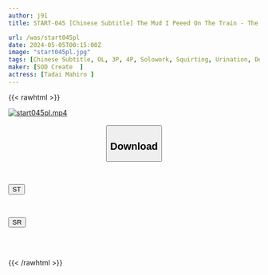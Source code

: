 ```yaml
---
author: j91
title: START-045 [Chinese Subtitle] The Mud I Peeed On The Train - The Office Lady Brought Home - Mahiro Yui's Bladder, Which Fills Up Quickly Even After She Pees It Out, Is Pounded Hard, Making Her Cum And Incontinence All Night Mahiro Yui

url: /was/start045pl
date: 2024-05-05T00:15:00Z
image: "start045pl.jpg"
tags: [Chinese Subtitle, OL, 3P, 4P, Solowork, Squirting, Urination, Deep Throating	]
maker: [SOD Create  ]
actress: [Tadai Mahiro ]
---
```



{{< rawhtml >}}

<div class="video" data-videoid="2qWQ1o42pAUVgw">
    <a href="javascript:;">
        <img src="/was/start045pl/start045pl.jpg" width="WIDTH" height="HEIGHT" alt="start045pl.mp4" loading="lazy">
    </a>
</div>

<script type="text/javascript" src="https://j91.asia/asset/on-demand-st.js"></script>

<br>
  <link rel="stylesheet" href="https://j91.asia/asset/bs5.css">
  
  <center>
  <button class="btn btn-primary" type="button" data-bs-toggle="collapse" data-bs-target=".multi-collapse" aria-expanded="false" aria-controls="multiCollapseExample1 multiCollapseExample2"><h2>Download</h2></button></center>
</p>
<div class="row">
  <div class="col">
    <div class="collapse multi-collapse" id="multiCollapseExample1">
      <div class="card card-body">
	      	      <br>
<div class="buttons">  
<p><a href="https://streamtape.to/v/2qWQ1o42pAUVgw" target="_blank"><button class="btn-hover color-3"><i class="fa fa-download"></i> ST</button></a></p></div>
    </div>
  </div>
</div>
  <div class="col">
    <div class="collapse multi-collapse" id="multiCollapseExample2">
      <div class="card card-body">
	      <br>
<div class="buttons">
<p><a href="https://rubystm.com/movj4w9xx6ae" target="_blank"><button class="btn-hover color-9"><i class="fa fa-download"></i> SR</button></a></p></div>
<br><br>
      </div>
    </div>
  </div>
</div>

{{< /rawhtml >}}